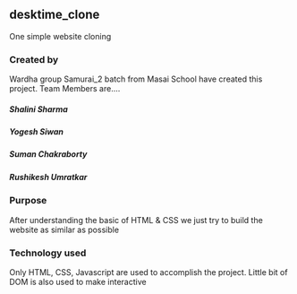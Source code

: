 ## desktime_clone

One simple website cloning
### Created by
Wardha group Samurai_2 batch from Masai School have created this project.
Team Members are....
##### Shalini Sharma
##### Yogesh Siwan
##### Suman Chakraborty
##### Rushikesh Umratkar
### Purpose
After understanding the basic of HTML & CSS we just try to build the website as similar as possible
### Technology used
Only HTML, CSS, Javascript are used to accomplish the project. Little bit of DOM is also used to make interactive

